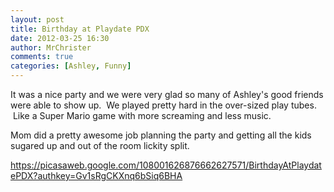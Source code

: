 ```yaml
---
layout: post
title: Birthday at Playdate PDX
date: 2012-03-25 16:30
author: MrChrister
comments: true
categories: [Ashley, Funny]
---
```

It was a nice party and we were very glad so many of Ashley's good friends were able to show up.  We played pretty hard in the over-sized play tubes.  Like a Super Mario game with more screaming and less music.

Mom did a pretty awesome job planning the party and getting all the kids sugared up and out of the room lickity split.

<a href="https://picasaweb.google.com/108001626876662627571/BirthdayAtPlaydatePDX?authkey=Gv1sRgCKXnq6bSiq6BHA">https://picasaweb.google.com/108001626876662627571/BirthdayAtPlaydatePDX?authkey=Gv1sRgCKXnq6bSiq6BHA</a>
